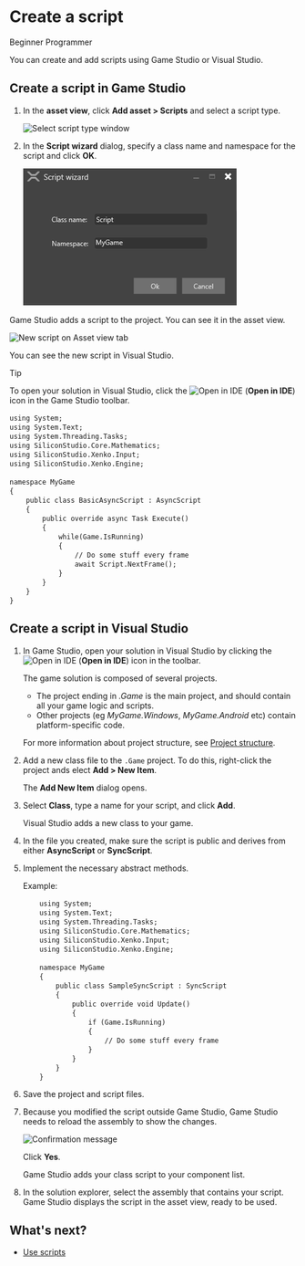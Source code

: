 # Create a script

<span class="label label-doc-level">Beginner</span>
<span class="label label-doc-audience">Programmer</span>

You can create and add scripts using Game Studio or Visual Studio.

## Create a script in Game Studio

1. In the **asset view**, click **Add asset > Scripts** and select a script type.

	![Select script type window](media/create-a-script-script-asset-selection.png)

2. In the **Script wizard** dialog, specify a class name and namespace for the script and click **OK**.

	![Script wizard](media/script-wizard.png)

Game Studio adds a script to the project. You can see it in the asset view.



![New script on Asset view tab](media/create-a-script-new-script-asset-view.png)
  
You can see the new script in Visual Studio.

> [!Tip]
> To open your solution in Visual Studio, click the ![Open in IDE](media/create-a-script-ide-icon.png) (**Open in IDE**) icon in the Game Studio toolbar.

```
using System;
using System.Text;
using System.Threading.Tasks;
using SiliconStudio.Core.Mathematics;
using SiliconStudio.Xenko.Input;
using SiliconStudio.Xenko.Engine;

namespace MyGame
{
	public class BasicAsyncScript : AsyncScript
	{	
		public override async Task Execute()
		{
			while(Game.IsRunning)
			{
				// Do some stuff every frame
				await Script.NextFrame();
			}
		}
	}
}
```

## Create a script in Visual Studio

1. In Game Studio, open your solution in Visual Studio by clicking the ![Open in IDE](media/create-a-script-ide-icon.png) (**Open in IDE**) icon in the toolbar.

	The game solution is composed of several projects. 
	
	* The project ending in *.Game* is the main project, and should contain all your game logic and scripts. 
	* Other projects (eg *MyGame.Windows*, *MyGame.Android* etc) contain platform-specific code.

	For more information about project structure, see [Project structure](project-structure.md).

2. Add a new class file to the `.Game` project. To do this, right-click the project ands elect **Add > New Item**.

	The **Add New Item** dialog opens.

3. Select **Class**, type a name for your script, and click **Add**.

   Visual Studio adds a new class to your game.

4. In the file you created, make sure the script is public and derives from either **AsyncScript** or **SyncScript**.

5. Implement the necessary abstract methods. 

	Example:

	```
		using System;
		using System.Text;
		using System.Threading.Tasks;
		using SiliconStudio.Core.Mathematics;
		using SiliconStudio.Xenko.Input;
		using SiliconStudio.Xenko.Engine;
		
		namespace MyGame
		{
			public class SampleSyncScript : SyncScript
			{			
				public override void Update()
				{
					if (Game.IsRunning)
					{
						// Do some stuff every frame
					}
				}
			}
		}
	```

6. Save the project and script files.

7. Because you modified the script outside Game Studio, Game Studio needs to reload the assembly to show the changes.
   
	![Confirmation message](media/create-a-script-confirmation-message.png)

	Click **Yes**.

   Game Studio adds your class script to your component list.

8. In the solution explorer, select the assembly that contains your script.
   Game Studio displays the script in the asset view, ready to be used.

## What's next?

* [Use scripts](use-scripts.md)
